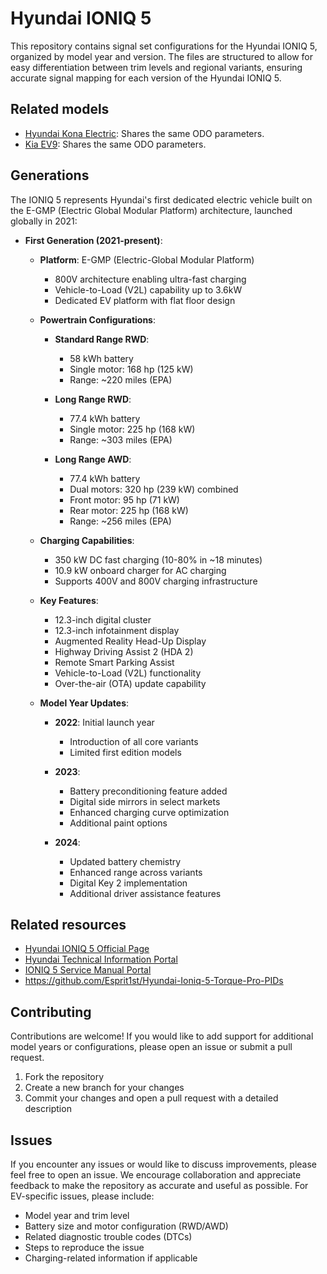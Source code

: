 # Hyundai IONIQ 5

This repository contains signal set configurations for the Hyundai IONIQ 5, organized by model year and version. The files are structured to allow for easy differentiation between trim levels and regional variants, ensuring accurate signal mapping for each version of the Hyundai IONIQ 5.

## Related models

- [Hyundai Kona Electric](https://github.com/OBDb/Hyundai-Kona-Electric): Shares the same ODO parameters.
- [Kia EV9](https://github.com/OBDb/Kia-EV9): Shares the same ODO parameters.

## Generations

The IONIQ 5 represents Hyundai's first dedicated electric vehicle built on the E-GMP (Electric Global Modular Platform) architecture, launched globally in 2021:

- **First Generation (2021-present)**:
  - **Platform**: E-GMP (Electric-Global Modular Platform)
    - 800V architecture enabling ultra-fast charging
    - Vehicle-to-Load (V2L) capability up to 3.6kW
    - Dedicated EV platform with flat floor design
    
  - **Powertrain Configurations**:
    - **Standard Range RWD**:
      - 58 kWh battery
      - Single motor: 168 hp (125 kW)
      - Range: ~220 miles (EPA)
    
    - **Long Range RWD**:
      - 77.4 kWh battery
      - Single motor: 225 hp (168 kW)
      - Range: ~303 miles (EPA)
    
    - **Long Range AWD**:
      - 77.4 kWh battery
      - Dual motors: 320 hp (239 kW) combined
      - Front motor: 95 hp (71 kW)
      - Rear motor: 225 hp (168 kW)
      - Range: ~256 miles (EPA)

  - **Charging Capabilities**:
    - 350 kW DC fast charging (10-80% in ~18 minutes)
    - 10.9 kW onboard charger for AC charging
    - Supports 400V and 800V charging infrastructure
    
  - **Key Features**:
    - 12.3-inch digital cluster
    - 12.3-inch infotainment display
    - Augmented Reality Head-Up Display
    - Highway Driving Assist 2 (HDA 2)
    - Remote Smart Parking Assist
    - Vehicle-to-Load (V2L) functionality
    - Over-the-air (OTA) update capability

  - **Model Year Updates**:
    - **2022**: Initial launch year
      - Introduction of all core variants
      - Limited first edition models
    
    - **2023**:
      - Battery preconditioning feature added
      - Digital side mirrors in select markets
      - Enhanced charging curve optimization
      - Additional paint options
    
    - **2024**:
      - Updated battery chemistry
      - Enhanced range across variants
      - Digital Key 2 implementation
      - Additional driver assistance features

## Related resources

- [Hyundai IONIQ 5 Official Page](https://www.hyundai.com/worldwide/en/eco/ioniq5)
- [Hyundai Technical Information Portal](https://www.hyundaitechinfo.com/)
- [IONIQ 5 Service Manual Portal](https://service.hyundai-motor.com)
- https://github.com/Esprit1st/Hyundai-Ioniq-5-Torque-Pro-PIDs

## Contributing

Contributions are welcome! If you would like to add support for additional model years or configurations, please open an issue or submit a pull request.

1. Fork the repository
2. Create a new branch for your changes
3. Commit your changes and open a pull request with a detailed description

## Issues

If you encounter any issues or would like to discuss improvements, please feel free to open an issue. We encourage collaboration and appreciate feedback to make the repository as accurate and useful as possible. For EV-specific issues, please include:
- Model year and trim level
- Battery size and motor configuration (RWD/AWD)
- Related diagnostic trouble codes (DTCs)
- Steps to reproduce the issue
- Charging-related information if applicable
